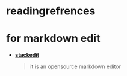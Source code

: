 # readingrefrences

# for markdown edit

- [**stackedit**](https://stackedit.io/app#)
  > it is an opensource markdown editor
